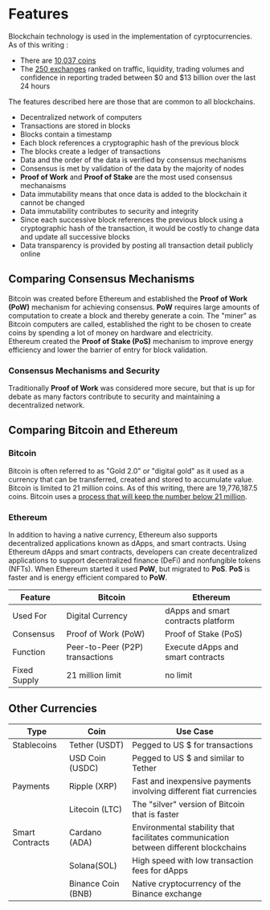 # Features

Blockchain technology is used in the implementation of cyrptocurrencies.  As of this writing :

 * There are [10,037 coins](https://www.statista.com/statistics/863917/number-crypto-coins-tokens/)
 * The [250 exchanges](https://coinmarketcap.com/rankings/exchanges/) ranked on traffic, liquidity, trading volumes and confidence in reporting traded between $0 and $13 billion over the last 24 hours 
 
The features described here are those that are common to all blockchains.

* Decentralized network of computers
* Transactions are stored in blocks
* Blocks contain a timestamp
* Each block references a cryptographic hash of the previous block
* The blocks create a ledger of transactions
* Data and the order of the data is verified by consensus mechanisms 
* Consensus is met by validation of the data by the majority of nodes
* **Proof of Work** and **Proof of Stake** are the most used consensus mechanaisms
* Data immutability means that once data is added to the blockchain it cannot be changed
* Data immutability contributes to security and integrity
* Since each successive block references the previous block using a cryptographic hash of the transaction, it would be costly to change data and update all successive blocks
* Data transparency is provided by posting all transaction detail publicly online

## Comparing Consensus Mechanisms

Bitcoin was created before Ethereum and established the **Proof of Work (PoW)** mechanism for achieving consensus. **PoW** requires large amounts of computation to create a block and thereby generate a coin.  The "miner" as Bitcoin computers are called, established the right to be chosen to create coins by spending a lot of money on hardware and electricity.  
Ethereum created the **Proof of Stake (PoS)** mechanism to improve energy efficiency and lower the barrier of entry for block validation.

### Consensus Mechanisms and Security

Traditionally **Proof of Work** was considered more secure, but that is up for debate as many factors contribute to security and maintaining a decentralized network.

## Comparing Bitcoin and Ethereum

### Bitcoin

Bitcoin is often referred to as "Gold 2.0" or "digital gold" as it used as a currency that can be transferred, created and stored to accumulate value. Bitcoin is limited to 21 million coins.  As of this writing, there are 19,776,187.5 coins. Bitcoin uses a [process that will keep the number below 21 million](https://www.investopedia.com/tech/what-happens-bitcoin-after-21-million-mined/). 

### Ethereum

In addition to having a native currency, Ethereum also supports decentralized applications known as dApps, and smart contracts. Using Ethereum dApps and smart contracts, developers can create decentralized applications to support decentralized finance (DeFi) and nonfungible tokens (NFTs). 
When Ethereum started it used **PoW**, but migrated to **PoS**.  **PoS** is faster and is energy efficient compared to **PoW**.


| Feature | Bitcoin | Ethereum |
|---|---|---|
|Used For | Digital Currency | dApps and smart contracts platform|
|Consensus | Proof of Work (PoW)|Proof of Stake (PoS)|
|Function | Peer-to-Peer (P2P) transactions | Execute dApps and smart contracts|
|Fixed Supply| 21 million limit| no limit|



## Other Currencies

|Type|Coin|Use Case|
|---|---|---|
|Stablecoins|Tether (USDT)|Pegged to US $ for transactions|
||USD Coin (USDC)|Pegged to US $ and similar to Tether|
|Payments| Ripple (XRP) | Fast and inexpensive payments involving different fiat currencies|
||Litecoin (LTC) | The "silver" version of Bitcoin that is faster|
|Smart Contracts|Cardano (ADA)| Environmental stability that facilitates communication between different blockchains|
||Solana(SOL)| High speed with low transaction fees for dApps|
||Binance Coin (BNB) | Native cryptocurrency of the Binance exchange|






